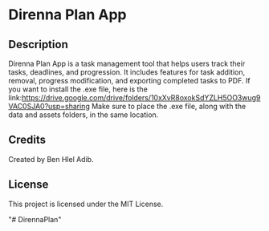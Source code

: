 # Direnna Plan App

## Description

Direnna Plan App is a task management tool that helps users track their tasks, deadlines, and progression. It includes features for task addition, removal, progress modification, and exporting completed tasks to PDF.
If you want to install the .exe file, here is the link:https://drive.google.com/drive/folders/10xXvR8oxokSdYZLH5OO3wug9VAC0SJA0?usp=sharing
Make sure to place the .exe file, along with the data and assets folders, in the same location.

## Credits
Created by Ben Hlel Adib.

## License
This project is licensed under the MIT License.

"# DirennaPlan" 
